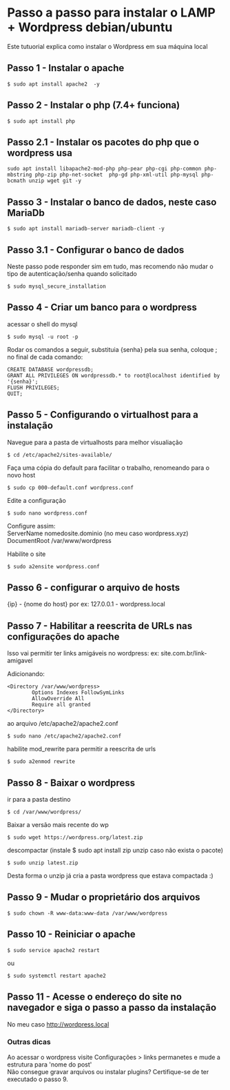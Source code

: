 # Passo a passo para instalar o LAMP + Wordpress debian/ubuntu
Este tutuorial explica como instalar o Wordpress em sua máquina local

## Passo 1 - Instalar o apache

```
$ sudo apt install apache2  -y
```

## Passo 2 - Instalar o php (7.4+ funciona)
```
$ sudo apt install php
```
## Passo 2.1 - Instalar os pacotes do php que o wordpress usa
```
sudo apt install libapache2-mod-php php-pear php-cgi php-common php-mbstring php-zip php-net-socket  php-gd php-xml-util php-mysql php-bcmath unzip wget git -y
```

## Passo 3 - Instalar o banco de dados, neste caso MariaDb
```
$ sudo apt install mariadb-server mariadb-client -y
```

## Passo 3.1 - Configurar o banco de dados
Neste passo pode responder sim em tudo, mas recomendo não mudar o tipo de autenticação/senha quando solicitado

```
$ sudo mysql_secure_installation
```

## Passo 4 - Criar um banco para o wordpress
acessar o shell do mysql

```
$ sudo mysql -u root -p
```

Rodar os comandos a seguir, substituia {senha} pela sua senha, coloque ; no final de cada comando:
```
CREATE DATABASE wordpressdb;
GRANT ALL PRIVILEGES ON wordpressdb.* to root@localhost identified by '{senha}';
FLUSH PRIVILEGES;
QUIT;
```
## Passo 5 - Configurando o virtualhost para a instalação
Navegue para a pasta de virtualhosts para melhor visualiação
```
$ cd /etc/apache2/sites-available/
```
Faça uma cópia do default para facilitar o trabalho, renomeando para o novo host
```
$ sudo cp 000-default.conf wordpress.conf
```
Edite a configuração
```
$ sudo nano wordpress.conf
```
Configure assim:  
ServerName nomedosite.dominio (no meu caso wordpress.xyz)  
DocumentRoot /var/www/wordpress  

Habilite o site
```
$ sudo a2ensite wordpress.conf
```

## Passo 6 - configurar o arquivo de hosts
{ip} - {nome do host}
por ex:
127.0.0.1 - wordpress.local

## Passo 7 - Habilitar a reescrita de URLs nas configurações do apache
Isso vai permitir ter links amigáveis no wordpress: ex: site.com.br/link-amigavel

Adicionando:
```
<Directory /var/www/wordpress>
        Options Indexes FollowSymLinks
        AllowOverride All 
        Require all granted
</Directory>
```
ao arquivo /etc/apache2/apache2.conf

```
$ sudo nano /etc/apache2/apache2.conf
```

habilite mod_rewrite para permitir a reescrita de urls

```
$ sudo a2enmod rewrite
```

## Passo 8 - Baixar o wordpress
ir para a pasta destino
```
$ cd /var/www/wordpress/
```
Baixar a versão mais recente do wp
```
$ sudo wget https://wordpress.org/latest.zip
```
descompactar (instale $ sudo apt install zip unzip caso não exista o pacote)
```
$ sudo unzip latest.zip
```

Desta forma o unzip já cria a pasta wordpress que estava compactada :)

## Passo 9 - Mudar o proprietário dos arquivos
```
$ sudo chown -R www-data:www-data /var/www/wordpress
```
## Passo 10 - Reiniciar o apache
```
$ sudo service apache2 restart
```
ou
```
$ sudo systemctl restart apache2
```
## Passo 11 - Acesse o endereço do site no navegador e siga o passo a passo da instalação
No meu caso http://wordpress.local

### Outras dicas
Ao acessar o wordpress visite Configurações > links permanetes e mude a estrutura para 'nome do post'  
Não consegue gravar arquivos ou instalar plugins? Certifique-se de ter executado o passo 9.  